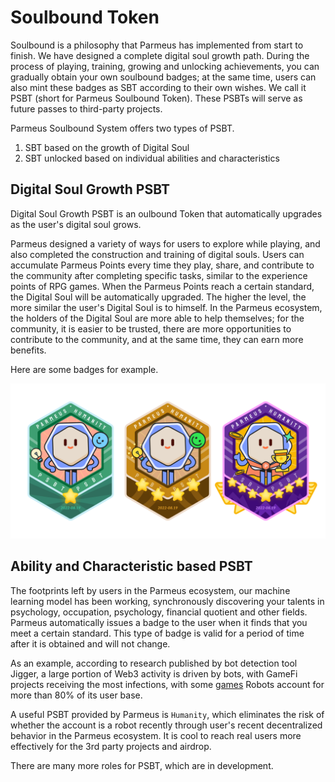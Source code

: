 # Soulbound Token

Soulbound is a philosophy that Parmeus has implemented from start to finish. We have designed a complete digital soul growth path. During the process of playing, training, growing and unlocking achievements, you can gradually obtain your own soulbound badges; at the same time, users can also mint these badges as SBT according to their own wishes. We call it PSBT (short for Parmeus Soulbound Token). These PSBTs will serve as future passes to third-party projects.

Parmeus Soulbound System offers two types of PSBT.

1. SBT based on the growth of Digital Soul
2. SBT unlocked based on individual abilities and characteristics

## Digital Soul Growth PSBT

Digital Soul Growth PSBT is an oulbound Token that automatically upgrades as the user's digital soul grows.

Parmeus designed a variety of ways for users to explore while playing, and also completed the construction and training of digital souls. Users can accumulate Parmeus Points every time they play, share, and contribute to the community after completing specific tasks, similar to the experience points of RPG games. When the Parmeus Points reach a certain standard, the Digital Soul will be automatically upgraded. The higher the level, the more similar the user's Digital Soul is to himself. In the Parmeus ecosystem, the holders of the Digital Soul are more able to help themselves; for the community, it is easier to be trusted, there are more opportunities to contribute to the community, and at the same time, they can earn more benefits.

Here are some badges for example.

![Digital Soul Growth Badges](imgs/sbt-badges.png)

## Ability and Characteristic based PSBT

The footprints left by users in the Parmeus ecosystem, our machine learning model has been working, synchronously discovering your talents in psychology, occupation, psychology, financial quotient and other fields. Parmeus automatically issues a badge to the user when it finds that you meet a certain standard. This type of badge is valid for a period of time after it is obtained and will not change.

As an example, according to research published by bot detection tool Jigger, a large portion of Web3 activity is driven by bots, with GameFi projects receiving the most infections, with some [games](https://www.todayusstock.com/special_46.html) Robots account for more than 80% of its user base.

A useful PSBT provided by Parmeus is `Humanity`, which eliminates the risk of whether the account is a robot recently through user's recent decentralized behavior in the Parmeus ecosystem. It is cool to reach real users more effectively for the 3rd party projects and airdrop.

There are many more roles for PSBT, which are in development.